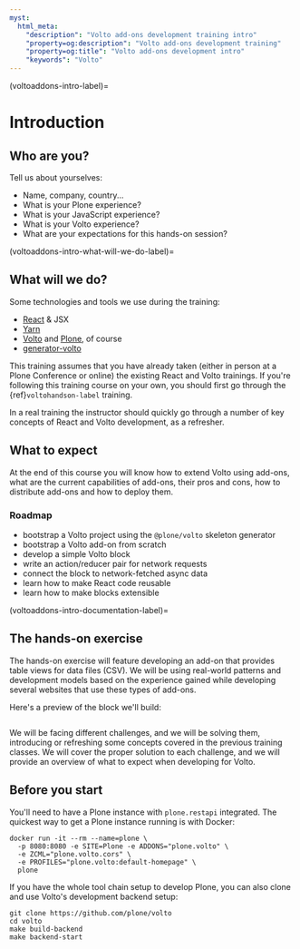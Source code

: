 ```yaml
---
myst:
  html_meta:
    "description": "Volto add-ons development training intro"
    "property=og:description": "Volto add-ons development training"
    "property=og:title": "Volto add-ons development intro"
    "keywords": "Volto"
---
```


(voltoaddons-intro-label)=

# Introduction

## Who are you?

Tell us about yourselves:

- Name, company, country...
- What is your Plone experience?
- What is your JavaScript experience?
- What is your Volto experience?
- What are your expectations for this hands-on session?

(voltoaddons-intro-what-will-we-do-label)=

## What will we do?

Some technologies and tools we use during the training:

- [React] & JSX
- [Yarn]
- [Volto] and [Plone], of course
- [generator-volto]

This training assumes that you have already taken (either in person at a Plone
Conference or online) the existing React and Volto trainings. If you're
following this training course on your own, you should first go through the
{ref}`voltohandson-label` training.

In a real training the instructor should quickly go through a number of key
concepts of React and Volto development, as a refresher.

## What to expect

At the end of this course you will know how to extend Volto using add-ons, what
are the current capabilities of add-ons, their pros and cons, how to distribute
add-ons and how to deploy them.

### Roadmap

- bootstrap a Volto project using the `@plone/volto` skeleton generator
- bootstrap a Volto add-on from scratch
- develop a simple Volto block
- write an action/reducer pair for network requests
- connect the block to network-fetched async data
- learn how to make React code reusable
- learn how to make blocks extensible

(voltoaddons-intro-documentation-label)=

## The hands-on exercise

The hands-on exercise will feature developing an add-on that provides table
views for data files (CSV). We will be using real-world patterns and
development models based on the experience gained while developing several
websites that use these types of add-ons.

Here's a preview of the block we'll build:

```{image} _static/final-block.png
```

We will be facing different challenges, and we will be solving them, introducing
or refreshing some concepts covered in the previous training classes.
We will cover the proper solution to each challenge, and we will provide an
overview of what to expect when developing for Volto.

## Before you start

You'll need to have a Plone instance with `plone.restapi` integrated. The quickest
way to get a Plone instance running is with Docker:

```shell
docker run -it --rm --name=plone \
  -p 8080:8080 -e SITE=Plone -e ADDONS="plone.volto" \
  -e ZCML="plone.volto.cors" \
  -e PROFILES="plone.volto:default-homepage" \
  plone
```

If you have the whole tool chain setup to develop Plone, you can also clone
and use Volto's development backend setup:

```shell
git clone https://github.com/plone/volto
cd volto
make build-backend
make backend-start
```

[generator-volto]: https://github.com/plone/generator-volto
[plone]: https://plone.org
[react]: https://react.dev/
[volto]: https://github.com/plone/volto
[yarn]: https://yarnpkg.com
